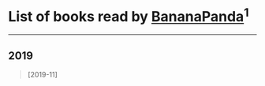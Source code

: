 # List of books read by [BananaPanda](https://plus.google.com/u/0/111366593862837434080/)<sup>1</sup>
---

## 2019

> [2019-11] 



